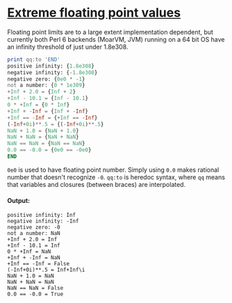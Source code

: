 [1]: https://rosettacode.org/wiki/Extreme_floating_point_values

# [Extreme floating point values][1]

Floating point limits are to a large extent implementation dependent, but currently both Perl 6 backends (MoarVM, JVM) running on a 64 bit OS have an infinity threshold of just under 1.8e308.

```raku
print qq:to 'END'
positive infinity: {1.8e308}
negative infinity: {-1.8e308}
negative zero: {0e0 * -1}
not a number: {0 * 1e309}
+Inf + 2.0 = {Inf + 2}
+Inf - 10.1 = {Inf - 10.1}
0 * +Inf = {0 * Inf}
+Inf + -Inf = {Inf + -Inf}
+Inf == -Inf = {+Inf == -Inf}
(-Inf+0i)**.5 = {(-Inf+0i)**.5}
NaN + 1.0 = {NaN + 1.0}
NaN + NaN = {NaN + NaN}
NaN == NaN = {NaN == NaN}
0.0 == -0.0 = {0e0 == -0e0}
END
```


`0e0` is used to have floating point number.
Simply using `0.0` makes rational number that doesn't recognize `-0`.
`qq:to` is heredoc syntax, where `qq` means
that variables and closures (between braces) are interpolated.


#### Output:
```
positive infinity: Inf
negative infinity: -Inf
negative zero: -0
not a number: NaN
+Inf + 2.0 = Inf
+Inf - 10.1 = Inf
0 * +Inf = NaN
+Inf + -Inf = NaN
+Inf == -Inf = False
(-Inf+0i)**.5 = Inf+Inf\i
NaN + 1.0 = NaN
NaN + NaN = NaN
NaN == NaN = False
0.0 == -0.0 = True
```